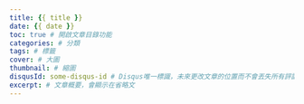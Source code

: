 ```yaml
---
title: {{ title }}
date: {{ date }}
toc: true # 開啟文章目錄功能
categories: # 分類
tags: # 標籤
cover: # 大圖
thumbnail: # 縮圖
disqusId: some-disqus-id # Disqus唯一標識，未來更改文章的位置而不會丟失所有評論
excerpt: # 文章概要，會顯示在省略文
---
```

